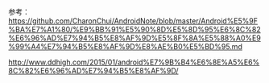 参考：https://github.com/CharonChui/AndroidNote/blob/master/Android%E5%9F%BA%E7%A1%80/%E9%BB%91%E5%90%8D%E5%8D%95%E6%8C%82%E6%96%AD%E7%94%B5%E8%AF%9D%E5%8F%8A%E5%88%A0%E9%99%A4%E7%94%B5%E8%AF%9D%E8%AE%B0%E5%BD%95.md

http://www.ddhigh.com/2015/01/android%E7%9B%B4%E6%8E%A5%E6%8C%82%E6%96%AD%E7%94%B5%E8%AF%9D/

